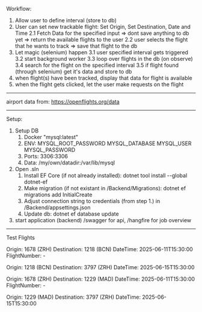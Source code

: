 Workflow:


1. Allow user to define interval (store to db)
2. User can set new trackable flight: Set Origin, Set Destination, Date and Time
	2.1 Fetch Data for the specified input => dont save anything to db yet => return the available flights to the user
	2.2 user selects the flight that he wants to track => save that flight to the db
3. Let magic (selenium) happen 
	3.1 user specified interval gets triggered
	3.2 start background worker 
	3.3 loop over flights in the db (on observe)
	3.4 search for the flight on the specified interval
	3.5 if flight found (through selenium) get it's data and store to db
4. when flight(s) have been tracked, display that data for flight is available 
5. when the flight gets clicked, let the user make requests on the flight

---

airport data from: https://openflights.org/data

---

Setup:

1. Setup DB
	1. Docker "mysql:latest"
	2. ENV:
		MYSQL_ROOT_PASSWORD
		MYSQL_DATABASE
		MYSQL_USER
		MYSQL_PASSWORD
	3. Ports: 3306:3306
	4. Data: /my/own/datadir:/var/lib/mysql
2. Open .sln
	1. Install EF Core (if not already installed): dotnet tool install --global dotnet-ef
	2. Make migration (if not existant in /Backend/Migrations): dotnet ef migrations add InitialCreate
	3. Adjust connection string to credentials (from step 1.) in /Backend/appsettings.json
	4. Update db: dotnet ef database update
3. start application (backend) /swagger for api, /hangfire for job overview

---

Test Flights

Origin: 1678 (ZRH)
Destination: 1218 (BCN)
DateTime: 2025-06-11T15:30:00
FlightNumber: -

Origin: 1218 (BCN)
Destination: 3797 (ZRH)
DateTime: 2025-06-15T15:30:00


Origin: 1678 (ZRH)
Destination: 1229 (MAD)
DateTime: 2025-06-11T15:30:00
FlightNumber: -

Origin: 1229 (MAD)
Destination: 3797 (ZRH)
DateTime: 2025-06-15T15:30:00